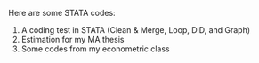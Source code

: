 Here are some STATA codes:
1. A coding test in STATA (Clean & Merge, Loop, DiD, and Graph)
2. Estimation for my MA thesis
3. Some codes from my econometric class
